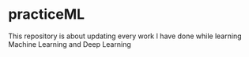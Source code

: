 # practiceML

This repository is about updating every work I have done while learning Machine Learning and Deep Learning

